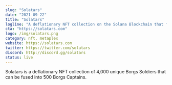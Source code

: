 ```yaml
---
slug: "Solatars"
date: "2021-09-22"
title: "Solatars"
logline: "A deflationary NFT collection on the Solana Blockchain that fuses two NFTs to create one rarer."
cta: "https://solatars.com"
logo: /img/solatars.png
category: nft, metaplex
website: https://solatars.com
twitter: https://twitter.com/solatars
discord: http://discord.gg/solatars
status: live
---
```


Solatars is a deflationary NFT collection of 4,000 unique Borgs Soldiers that can be fused into 500 Borgs Captains.
